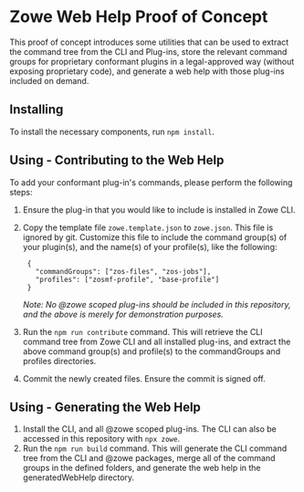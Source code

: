 # Zowe Web Help Proof of Concept

This proof of concept introduces some utilities that can be used to extract the command tree from the CLI and Plug-ins, store the relevant command groups for proprietary conformant plugins in a legal-approved way (without exposing proprietary code), and generate a web help with those plug-ins included on demand.

## Installing

To install the necessary components, run `npm install`.

## Using - Contributing to the Web Help

To add your conformant plug-in's commands, please perform the following steps:

1. Ensure the plug-in that you would like to include is installed in Zowe CLI.
2. Copy the template file `zowe.template.json` to `zowe.json`. This file is ignored by git. Customize this file to include the command group(s) of your plugin(s), and the name(s) of your profile(s), like the following:

        {
          "commandGroups": ["zos-files", "zos-jobs"],
          "profiles": ["zosmf-profile", "base-profile"]
        }
    *Note: No @zowe scoped plug-ins should be included in this repository, and the above is merely for demonstration purposes.*

3. Run the `npm run contribute` command. This will retrieve the CLI command tree from Zowe CLI and all installed plug-ins, and extract the above command group(s) and profile(s) to the commandGroups and profiles directories.
4. Commit the newly created files. Ensure the commit is signed off.

## Using - Generating the Web Help

1. Install the CLI, and all @zowe scoped plug-ins. The CLI can also be accessed in this repository with `npx zowe`. 
2. Run the `npm run build` command. This will generate the CLI command tree from the CLI and @zowe packages, merge all of the command groups in the defined folders, and generate the web help in the generatedWebHelp directory.
